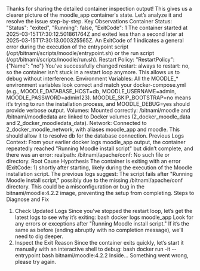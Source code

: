 Thanks for sharing the detailed container inspection output! This gives us a clearer picture of the moodle_app container's state. Let’s analyze it and resolve the issue step-by-step.
Key Observations
Container Status:
"Status": "exited", "Running": false, "ExitCode": 1
The container started at 2025-03-15T17:30:12.501861764Z and exited less than a second later at 2025-03-15T17:30:13.000325565Z.
An ExitCode of 1 indicates a general error during the execution of the entrypoint script (/opt/bitnami/scripts/moodle/entrypoint.sh) or the run script (/opt/bitnami/scripts/moodle/run.sh).
Restart Policy:
"RestartPolicy": {"Name": "no"}
You’ve successfully changed restart: always to restart: no, so the container isn’t stuck in a restart loop anymore. This allows us to debug without interference.
Environment Variables:
All the MOODLE_* environment variables look correct and match your docker-compose.yml (e.g., MOODLE_DATABASE_HOST=db, MOODLE_USERNAME=admin, MOODLE_PASSWORD=admin123).
MOODLE_SKIP_BOOTSTRAP=no means it’s trying to run the installation process, and MOODLE_DEBUG=yes should provide verbose output.
Volumes:
Mounted correctly: /bitnami/moodle and /bitnami/moodledata are linked to Docker volumes (2_docker_moodle_data and 2_docker_moodledata_data).
Network:
Connected to 2_docker_moodle_network, with aliases moodle_app and moodle. This should allow it to resolve db for the database connection.
Previous Logs Context:
From your earlier docker logs moodle_app output, the container repeatedly reached "Running Moodle install script" but didn’t complete, and there was an error: realpath: /bitnami/apache/conf: No such file or directory.
Root Cause Hypothesis
The container is exiting with an error (ExitCode: 1) shortly after starting, likely during the execution of the Moodle installation script. The previous logs suggest:
The script fails after "Running Moodle install script," possibly due to the missing /bitnami/apache/conf directory.
This could be a misconfiguration or bug in the bitnami/moodle:4.2.2 image, preventing the setup from completing.
Steps to Diagnose and Fix
1. Check Updated Logs
Since you’ve stopped the restart loop, let’s get the latest logs to see why it’s exiting:
bash
docker logs moodle_app
Look for any errors or exceptions after "Running Moodle install script."
If it’s the same as before (ending abruptly with no completion message), we’ll need to dig deeper.
2. Inspect the Exit Reason
Since the container exits quickly, let’s start it manually with an interactive shell to debug:
bash
docker run -it --entrypoint bash bitnami/moodle:4.2.2
Inside...
Something went wrong, please try again.
